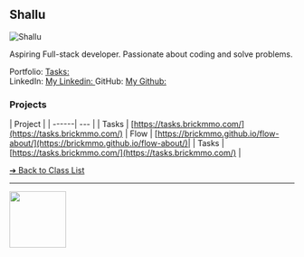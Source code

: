 <style>@import url("//readme.codeadam.ca/readme.css");</style>

## Shallu

![Shallu](../images/shalluca-10.jpg)

Aspiring Full-stack developer. Passionate about coding and solve problems.

Portfolio: [Tasks: ](https://shallusameera10.github.io/shallu_portfolio/)  
LinkedIn: [My Linkedin: ](https://www.linkedin.com/in/shallu-aa5b85280/)
GitHub: [My Github: ](https://github.com/ShalluCa10)  

### Projects

| Project |
| ------| --- |
| Tasks | [https://tasks.brickmmo.com/](https://tasks.brickmmo.com/) 
| Flow | [https://brickmmo.github.io/flow-about/](https://brickmmo.github.io/flow-about/)|
| Tasks | [https://tasks.brickmmo.com/](https://tasks.brickmmo.com/)   |

[&#10132; Back to Class List](/)

---

<a href="https://brickmmo.com">
<img src="https://brickmmo.com/images/brickmmo-logo-horizontal.jpg" width="100">
</a>
